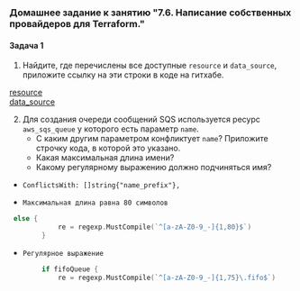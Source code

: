 ### Домашнее задание к занятию "7.6. Написание собственных провайдеров для Terraform."

#### Задача 1

1. Найдите, где перечислены все доступные `resource` и `data_source`, приложите ссылку на эти строки в коде на 
гитхабе.   

[resource](https://github.com/hashicorp/terraform-provider-aws/blob/main/internal/provider/provider.go#L871)  
[data_source](https://github.com/hashicorp/terraform-provider-aws/blob/main/internal/provider/provider.go#L412)

2. Для создания очереди сообщений SQS используется ресурс `aws_sqs_queue` у которого есть параметр `name`. 
    * С каким другим параметром конфликтует `name`? Приложите строчку кода, в которой это указано.
    * Какая максимальная длина имени? 
    * Какому регулярному выражению должно подчиняться имя?  

  
* `ConflictsWith: []string{"name_prefix"},`

* `Максимальная длина равна 80 символов`
```go
 else {
			re = regexp.MustCompile(`^[a-zA-Z0-9_-]{1,80}$`)
		}
```
* `Регулярное выражение`
```go
		if fifoQueue {
			re = regexp.MustCompile(`^[a-zA-Z0-9_-]{1,75}\.fifo$`)
```
